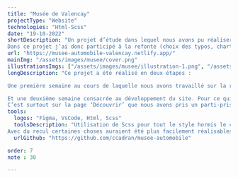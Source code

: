 ```yaml
---
title: "Musée de Valencay"
projectType: "Website"
technologies: "Html-Scss"
date: "19-10-2022"
shortDescription: "Un projet d’étude dans lequel nous avons pu réaliser la refonte d’un site.
Dans ce projet j’ai donc participé à la refonte (choix des typos, charte graphique, hiérarchisation..) mais surtout au développement du site, avec une homepage assez épurée et une page collection plus complexe."
url: "https://musee-automobile-valencay.netlify.app/"
mainImg: "/assets/images/musee/cover.png"
illustrationsImgs: ["/assets/images/musee/illustration-1.png", "/assets/images/musee/illustration-2.png", "/assets/images/musee/illustration-3.png"]
longDescription: "Ce projet a été réalisé en deux étapes :

Une première semaine au cours de laquelle nous avons travaillé sur la refonte du site afin de produire une maquette. J’ai donc participé à la création de la charte graphique dans son ensemble, à la hiérarchisation des contenus…

Et une deuxième semaine consacrée au développement du site. Pour ce qui est de la homepage nous avons décidé de partir sur quelque chose d’assez épuré afin de respecter les besoins d’accessibilité que peut avoir un musée.
C’est surtout sur la page ‘Découvrir’ que nous avons pris un parti-pris graphique et sur laquelle j’ai pu également réaliser des choses plus complexes en CSS, comme la navigation entre section avec la fonctionnalité au scroll : scroll-snap-type."
tools:
  logos: "Figma, VsCode, Html, Scss"
  toolsDescription: "Utilisation de Scss pour tout le style hormis le comportement de la navbar qui possède un petit script Javascript se jouant lors du scroll.
Avec du recul certaines choses auraient été plus facilement réalisables en Js mais à ce moment-là je ne le maitrisais pas encore parfaitement, et utiliser du CSS pour ces animations m’a permis d’apprendre pas mal de choses."
  urlGithub: "https://github.com/ccadran/musee-automobile"

order: 7
note : 30

---
```


